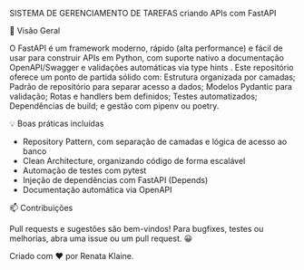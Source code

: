 SISTEMA DE GERENCIAMENTO DE TAREFAS
criando APIs com FastAPI

🚀 Visão Geral

O FastAPI é um framework moderno, rápido (alta performance) e fácil de usar para construir APIs em Python, com suporte nativo a documentação OpenAPI/Swagger e 
validações automáticas via type hints . Este repositório oferece um ponto de partida sólido com: Estrutura organizada por camadas; Padrão de repositório para separar acesso a dados; Modelos Pydantic para validação; 
Rotas e handlers bem definidos; Testes automatizados; Dependências de build; e gestão com pipenv ou poetry.

💡 Boas práticas incluídas

- Repository Pattern, com separação de camadas e lógica de acesso ao banco 
- Clean Architecture, organizando código de forma escalável
- Automação de testes com pytest
- Injeção de dependências com FastAPI (Depends)
- Documentação automática via OpenAPI

📫 Contribuições

Pull requests e sugestões são bem-vindos! Para bugfixes, testes ou melhorias, abra uma issue ou um pull request. 😀

Criado com ❤️ por Renata Klaine.
